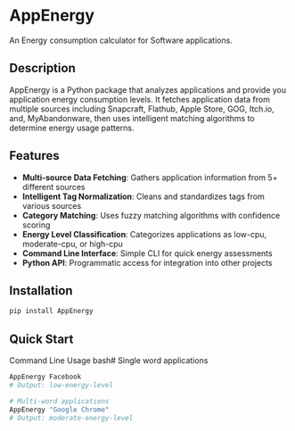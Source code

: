 # AppEnergy

An Energy consumption calculator for Software applications.

## Description

AppEnergy is a Python package that analyzes applications and provide you application energy consumption levels. It fetches application data from multiple sources including Snapcraft, Flathub, Apple Store, GOG, Itch.io, and, MyAbandonware, then uses intelligent matching algorithms to determine energy usage patterns.

## Features

- **Multi-source Data Fetching**: Gathers application information from 5+ different sources
- **Intelligent Tag Normalization**: Cleans and standardizes tags from various sources
- **Category Matching**: Uses fuzzy matching algorithms with confidence scoring
- **Energy Level Classification**: Categorizes applications as low-cpu, moderate-cpu, or high-cpu
- **Command Line Interface**: Simple CLI for quick energy assessments
- **Python API**: Programmatic access for integration into other projects

## Installation

```bash
pip install AppEnergy
```
## Quick Start
Command Line Usage
bash# Single word applications

```bash 
AppEnergy Facebook
# Output: low-energy-level

# Multi-word applications
AppEnergy "Google Chrome"
# Output: moderate-energy-level

```